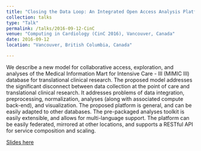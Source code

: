 ```yaml
---
title: "Closing the Data Loop: An Integrated Open Access Analysis Platform for the MIMIC Database"
collection: talks
type: "Talk"
permalink: /talks/2016-09-12-CinC
venue: "Computing in Cardiology (CinC 2016), Vancouver, Canada"
date: 2016-09-12
location: "Vancouver, British Columbia, Canada"

---
```


We describe a new model for collaborative access, exploration, and analyses of the Medical Information Mart for Intensive Care - III (MIMIC III) database for translational 
clinical research. The proposed model addresses the significant disconnect between data collection at the point of care and translational clinical research. It addresses 
problems of data integration, preprocessing, normalization, analyses (along with associated compute back-end), and visualization. The proposed platform is general, and can 
be easily adapted to other databases. The pre-packaged analyses toolkit is easily extensible, and allows for multi-language support. The platform can be easily federated, 
mirrored at other locations, and supports a RESTful API for service composition and scaling.

[Slides here](https://adibzaman.github.io/files/Talk_CinC_09_12_16.pptx)
